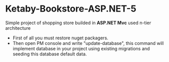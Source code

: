 # Ketaby-Bookstore-ASP.NET-5

Simple project of shopping store builded in **ASP.NET Mvc**  used n-tier architecture
- First of all you must restore nuget packagers.
- Then open PM console and write "update-database", this command will implement database in your project using existing migrations and seeding this database default data.
